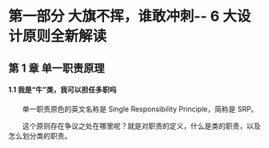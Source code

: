 # 第一部分 大旗不挥，谁敢冲刺-- 6 大设计原则全新解读

## 第 1 章 单一职责原理

#### 1.1 我是“牛”类，我可以担任多职吗
　　单一职责原色的英文名称是 Single Responsibility Principle，简称是 SRP。

　　这个原则存在争议之处在哪里呢？就是对职责的定义，什么是类的职责，以及怎么划分类的职责。




